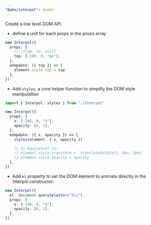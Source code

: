 ```yaml
---
"@wbe/interpol": minor
---
```


Create a low level DOM API.

- define a unit for each props in the props array

```ts
new Interpol({
  props: {
    // [from, to, unit]
    top: [-100, 0, "px"],
  },
  onUpdate: ({ top }) => {
    element.style.top = top
  },
})
```

- Add `styles`, a core helper function to simplify the DOM style manipulation

```ts
import { Interpol, styles } from "./Interpol"

new Interpol({
  props: {
    x: [-100, 0, "%"],
    opacity: [0, 1],
  },
  onUpdate: ({ x, opacity }) => {
    styles(element, { x, opacity })

    // Is Equivalent to:
    // element.style.transform = `translate3d(${x}%, 0px, 0px)`
    // element.style.opacity = opacity
  },
})
```

- Add `el` property to set the DOM element to animate directly in the Interpol constructor.

```ts
new Interpol({
  el: document.querySelector("div"),
  props: {
    x: [-100, 0, "%"],
    opacity: [0, 1],
  },
})
```
